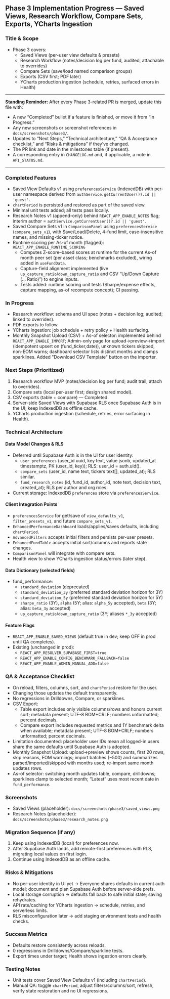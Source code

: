 ## Phase 3 Implementation Progress — Saved Views, Research Workflow, Compare Sets, Exports, YCharts Ingestion

### Title & Scope
- Phase 3 covers:
  - Saved Views (per-user view defaults & presets)
  - Research Workflow (notes/decision log per fund, audited, attachable to overrides)
  - Compare Sets (save/load named comparison groups)
  - Exports (CSV first; PDF later)
  - YCharts production ingestion (schedule, retries, surfaced errors in Health)

---

**Standing Reminder:** After every Phase 3-related PR is merged, update this file with:

- A new “Completed” bullet if a feature is finished, or move it from “In Progress.”
- Any new screenshots or screenshot references in `docs/screenshots/phase3/`.
- Updates to “Next Steps,” “Technical architecture,” “QA & Acceptance checklist,” and “Risks & mitigations” if they’ve changed.
- The PR link and date in the milestones table (if present).
- A corresponding entry in `CHANGELOG.md` and, if applicable, a note in `API_STATUS.md`.

---

### Completed Features
- Saved View Defaults v1 using `preferencesService` (IndexedDB) with per-user namespace derived from `authService.getCurrentUser()?.id || 'guest'`.
- `chartPeriod` is persisted and restored as part of the saved view.
- Minimal unit tests added; all tests pass locally.
 - Research Notes v1 (append-only) behind `REACT_APP_ENABLE_NOTES` flag; interim author = `authService.getCurrentUser()?.id || 'guest'`.
 - Saved Compare Sets v1 in `ComparisonPanel` using `preferencesService` (`compare_sets_v1`), with Save/Load/Delete, 4-fund limit, case-insensitive names, and missing-ticker notice.
 - Runtime scoring per As-of month (flagged): `REACT_APP_ENABLE_RUNTIME_SCORING`
   - Computes Z-score–based scores at runtime for the current As-of month peer set (per asset class; benchmarks excluded), wiring added in `useFundData`.
   - Capture-field alignment implemented (live `up_capture_ratio`/`down_capture_ratio` and CSV “Up/Down Capture (… Ratio)”) to engine inputs.
   - Tests added: runtime scoring unit tests (Sharpe/expense effects, capture mapping, as-of recompute concept); CI passing.

### In Progress
- Research workflow: schema and UI spec (notes + decision log; audited; linked to overrides).
- PDF exports to follow.
- YCharts ingestion: job schedule + retry policy + Health surfacing.
 - Monthly Snapshot Upload (CSV) + As-of selector: implemented behind `REACT_APP_ENABLE_IMPORT`; Admin-only page for upload→preview→import (idempotent upsert on (fund_ticker,date)), unknown tickers skipped, non-EOM warns; dashboard selector lists distinct months and clamps sparklines. Added "Download CSV Template" button on the importer.

### Next Steps (Prioritized)
1) Research workflow MVP (notes/decision log per fund; audit trail; attach to overrides).
2) Compare sets (local per-user first; design shared model).
3) CSV exports (table + compare) — Completed.
4) Server-side Saved Views with Supabase RLS once Supabase Auth is in the UI; keep IndexedDB as offline cache.
5) YCharts production ingestion (schedule, retries, error surfacing in Health).

### Technical Architecture

#### Data Model Changes & RLS
- Deferred until Supabase Auth is in the UI for user identity:
  - `user_preferences` (user_id uuid, key text, value jsonb, updated_at timestamptz, PK (user_id, key)); RLS: user_id = auth.uid().
  - `compare_sets` (user_id, name text, tickers text[], updated_at); RLS similar.
  - `fund_research_notes` (id, fund_id, author_id, note text, decision text, created_at); RLS per author and org roles.
- Current storage: IndexedDB `preferences` store via `preferencesService`.

#### Client Integration Points
- `preferencesService` for get/save of `view_defaults_v1`, `filter_presets_v1`, and future `compare_sets_v1`.
- `EnhancedPerformanceDashboard` loads/applies/saves defaults, including `chartPeriod`.
- `AdvancedFilters` accepts initial filters and persists per-user presets.
- `EnhancedFundTable` accepts initial sort/columns and reports state changes.
- `ComparisonPanel` will integrate with compare sets.
- Health view to show YCharts ingestion status/errors (later step).

#### Data Dictionary (selected fields)
- fund_performance:
  - `standard_deviation` (deprecated)
  - `standard_deviation_3y` (preferred standard deviation horizon for 3Y)
  - `standard_deviation_5y` (preferred standard deviation horizon for 5Y)
  - `sharpe_ratio` (3Y), `alpha` (5Y; alias: `alpha_5y` accepted), `beta` (3Y; alias: `beta_3y` accepted)
  - `up_capture_ratio`/`down_capture_ratio` (3Y; aliases `*_3y` accepted)

#### Feature Flags
- `REACT_APP_ENABLE_SAVED_VIEWS` (default true in dev; keep OFF in prod until QA completes).
- Existing (unchanged in prod):
  - `REACT_APP_RESOLVER_SUPABASE_FIRST=true`
  - `REACT_APP_ENABLE_CONFIG_BENCHMARK_FALLBACK=false`
  - `REACT_APP_ENABLE_ADMIN_MANUAL_ADD=false`

### QA & Acceptance Checklist
- On reload, filters, columns, sort, and `chartPeriod` restore for the user.
- Changing those updates the default transparently.
- No regressions in Drilldowns, Compare, or sparklines.
- CSV Export:
  - Table export includes only visible columns/rows and honors current sort; metadata present; UTF-8 BOM+CRLF; numbers unformatted; percent decimals.
  - Compare export includes requested metrics and 1Y benchmark delta when available; metadata present; UTF-8 BOM+CRLF; numbers unformatted; percent decimals.
- Limitation documented: placeholder user IDs mean all logged-in users share the same defaults until Supabase Auth is adopted.
 - Monthly Snapshot Upload: upload→preview shows counts, first 20 rows, skip reasons, EOM warnings; import batches (~500) and summarizes parsed/imported/skipped with months used; re-import same month updates rows.
 - As-of selector: switching month updates table, compare, drilldowns; sparklines clamp to selected month; “Latest” uses most recent date in `fund_performance`.

### Screenshots
- Saved Views (placeholder): `docs/screenshots/phase3/saved_views.png`
 - Research Notes (placeholder): `docs/screenshots/phase3/research_notes.png`

### Migration Sequence (if any)
1) Keep using IndexedDB (local) for preferences now.
2) After Supabase Auth lands, add remote-first preferences with RLS, migrating local values on first login.
3) Continue using IndexedDB as an offline cache.

### Risks & Mitigations
- No per-user identity in UI yet → Everyone shares defaults in current auth model; document and plan Supabase Auth before server-side prefs.
- Local storage corruption → defaults fall back to safe initial state; saving rehydrates.
- API rate/caching for YCharts ingestion → schedule, retries, and serverless limits.
- RLS misconfiguration later → add staging environment tests and health checks.

### Success Metrics
- Defaults restore consistently across reloads.
- 0 regressions in Drilldowns/Compare/sparkline tests.
- Export times under target; Health shows ingestion errors clearly.

### Testing Notes
- Unit tests cover Saved View Defaults v1 (including `chartPeriod`).
- Manual QA: toggle `chartPeriod`, adjust filters/columns/sort, refresh, verify state restoration and no UI regressions.

